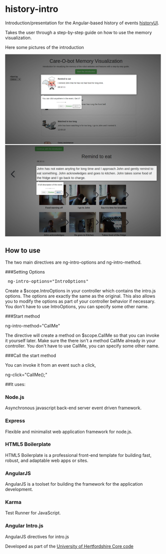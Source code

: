 # history-intro

Introduction/presentation for the Angular-based history of events <a href="https://github.com/uh-joan/historyUI/blob/master/README.md">historyUI</a>. 

Takes the user through a step-by-step guide on how to use the memory visualization.

Here some pictures of the introduction

<img src="https://github.com/uh-joan/history-intro/blob/master/app/images/overall01.png">

<img src="https://github.com/uh-joan/history-intro/blob/master/app/images/overall02.png">

## How to use

The two main directives are ng-intro-options and ng-intro-method.

###Setting Options

<pre> ng-intro-options="IntroOptions" </pre>

Create a $scope.IntroOptions in your controller which contains the intro.js options. The options are exactly the same as the original. This also allows you to modify the options as part of your controller behavior if necessary. You don't have to use IntroOptions, you can specify some other name.

###Start method

ng-intro-method="CallMe"

The directive will create a method on $scope.CallMe so that you can invoke it yourself later. Make sure the there isn't a method CallMe already in your controller. You don't have to use CallMe, you can specify some other name.

###Call the start method

You can invoke it from an event such a click,

ng-click="CallMe();"


##It uses:

### Node.js

Asynchronous javascript back-end server event driven framework. 

### Express

Flexible and minimalist web application framework for node.js.

### HTML5 Boilerplate

HTML5 Boilerplate is a professional front-end template for building fast, robust, and adaptable web apps or sites.

### AngularJS

AngularJS is a toolset for building the framework for the application development.

### Karma

Test Runner for JavaScript.

### Angular Intro.js
AngularJS directives for intro.js


Developed as part of the <a href="https://github.com/uh-joan/UHCore">University of Hertfordshire Core code</a>

